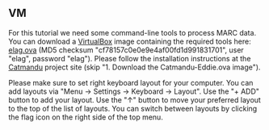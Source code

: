 ## VM

For this tutorial we need some command-line tools to process MARC data. You can download a [VirtualBox](https://www.virtualbox.org/) image containing the required tools here: [elag.ova](https://jorol.de/elag/elag.ova) (MD5 checksum "cf78157c0e0e9e4af00fd1d991831701", user "elag", password "elag"). Please follow the installation instructions at the [Catmandu](https://librecatproject.wordpress.com/get-catmandu/) project site (skip "1. Download the Catmandu-Eddie.ova image").

Please make sure to set right keyboard layout for your computer. You can add layouts via "Menu -> Settings -> Keyboard -> Layout". Use the "+ ADD" button to add your layout. Use the "↑" button to move your preferred layout to the top of the list of layouts. You can switch between layouts by clicking the flag icon on the right side of the top menu.

